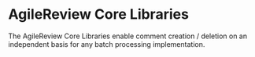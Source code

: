 AgileReview Core Libraries
===================

The AgileReview Core Libraries enable comment creation / deletion on an independent basis for any batch processing implementation.
